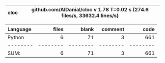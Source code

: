 cloc|github.com/AlDanial/cloc v 1.78  T=0.02 s (274.6 files/s, 33632.4 lines/s)
--- | ---

Language|files|blank|comment|code
:-------|-------:|-------:|-------:|-------:
Python|6|71|3|661
--------|--------|--------|--------|--------
SUM:|6|71|3|661
